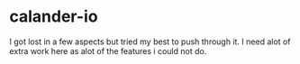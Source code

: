 # calander-io

I got lost in a few aspects but tried my best to push through it. I need alot of extra work here as alot of the features i could not do. 
